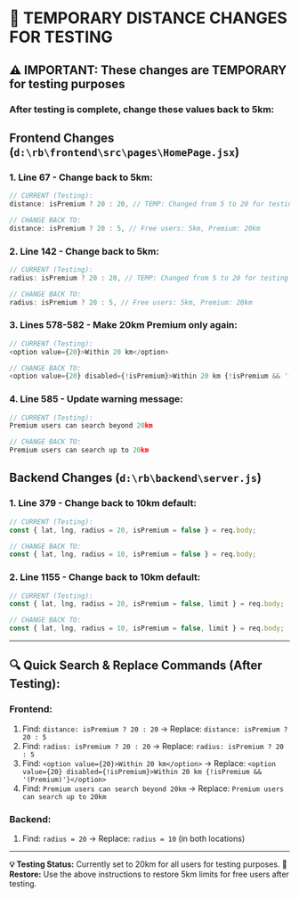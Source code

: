 # 🔧 TEMPORARY DISTANCE CHANGES FOR TESTING

## ⚠️ IMPORTANT: These changes are TEMPORARY for testing purposes

### After testing is complete, change these values back to 5km:

## Frontend Changes (`d:\rb\frontend\src\pages\HomePage.jsx`)

### 1. Line 67 - Change back to 5km:
```javascript
// CURRENT (Testing):
distance: isPremium ? 20 : 20, // TEMP: Changed from 5 to 20 for testing

// CHANGE BACK TO:
distance: isPremium ? 20 : 5, // Free users: 5km, Premium: 20km
```

### 2. Line 142 - Change back to 5km:
```javascript
// CURRENT (Testing):
radius: isPremium ? 20 : 20, // TEMP: Changed from 5 to 20 for testing

// CHANGE BACK TO:
radius: isPremium ? 20 : 5, // Free users: 5km, Premium: 20km
```

### 3. Lines 578-582 - Make 20km Premium only again:
```javascript
// CURRENT (Testing):
<option value={20}>Within 20 km</option>

// CHANGE BACK TO:
<option value={20} disabled={!isPremium}>Within 20 km {!isPremium && '(Premium)'}</option>
```

### 4. Line 585 - Update warning message:
```javascript
// CURRENT (Testing):
Premium users can search beyond 20km

// CHANGE BACK TO:
Premium users can search up to 20km
```

## Backend Changes (`d:\rb\backend\server.js`)

### 1. Line 379 - Change back to 10km default:
```javascript
// CURRENT (Testing):
const { lat, lng, radius = 20, isPremium = false } = req.body;

// CHANGE BACK TO:
const { lat, lng, radius = 10, isPremium = false } = req.body;
```

### 2. Line 1155 - Change back to 10km default:
```javascript
// CURRENT (Testing):
const { lat, lng, radius = 20, isPremium = false, limit } = req.body;

// CHANGE BACK TO:
const { lat, lng, radius = 10, isPremium = false, limit } = req.body;
```

---

## 🔍 Quick Search & Replace Commands (After Testing):

### Frontend:
1. Find: `distance: isPremium ? 20 : 20` → Replace: `distance: isPremium ? 20 : 5`
2. Find: `radius: isPremium ? 20 : 20` → Replace: `radius: isPremium ? 20 : 5`
3. Find: `<option value={20}>Within 20 km</option>` → Replace: `<option value={20} disabled={!isPremium}>Within 20 km {!isPremium && '(Premium)'}</option>`
4. Find: `Premium users can search beyond 20km` → Replace: `Premium users can search up to 20km`

### Backend:
1. Find: `radius = 20` → Replace: `radius = 10` (in both locations)

---

**💡 Testing Status:** Currently set to 20km for all users for testing purposes.
**🔄 Restore:** Use the above instructions to restore 5km limits for free users after testing.
